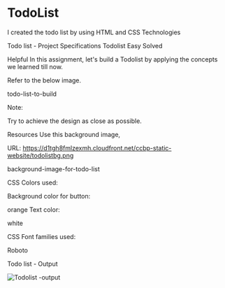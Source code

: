 # TodoList
I created the todo list by using HTML and CSS Technologies 

Todo list - Project Specifications
Todolist
Easy
Solved

Helpful
In this assignment, let's build a Todolist by applying the concepts we learned till now.



Refer to the below image.



todo-list-to-build



Note:

Try to achieve the design as close as possible.

Resources
Use this background image,



URL: https://d1tgh8fmlzexmh.cloudfront.net/ccbp-static-website/todolistbg.png



background-image-for-todo-list



CSS Colors used:

Background color for button:

orange
Text color:

white


CSS Font families used:

Roboto

Todo list - Output

![Todolist -output](https://github.com/ra-ghava/TodoList/assets/146189602/352ee1c8-fff6-44b2-a06a-897dae2bf027)
